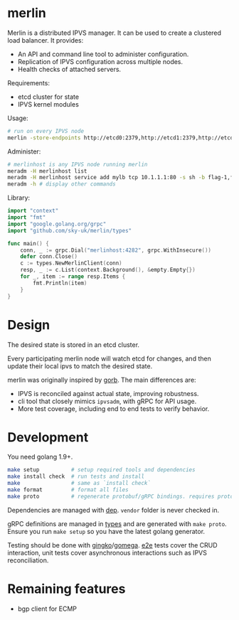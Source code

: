 # merlin

Merlin is a distributed IPVS manager. It can be used to create a clustered load balancer. It provides:
* An API and command line tool to administer configuration.
* Replication of IPVS configuration across multiple nodes.
* Health checks of attached servers.

Requirements:
* etcd cluster for state
* IPVS kernel modules

Usage:

```bash
# run on every IPVS node
merlin -store-endpoints http://etcd0:2379,http://etcd1:2379,http://etcd3:2379
```

Administer:

```bash
# merlinhost is any IPVS node running merlin
meradm -H merlinhost list
meradm -H merlinhost service add mylb tcp 10.1.1.1:80 -s sh -b flag-1,flag-2
meradm -h # display other commands
```

Library:

```go
import "context"
import "fmt"
import "google.golang.org/grpc"
import "github.com/sky-uk/merlin/types"

func main() {
	conn, _ := grpc.Dial("merlinhost:4282", grpc.WithInsecure())
	defer conn.Close()
	c := types.NewMerlinClient(conn)
	resp, _ := c.List(context.Background(), &empty.Empty{})
	for _, item := range resp.Items {
		fmt.Println(item)
	}
}
```

# Design

The desired state is stored in an etcd cluster.

Every participating merlin node will watch etcd for changes, and then update their local ipvs to match the
desired state.

merlin was originally inspired by [gorb](https://github.com/kobolog/gorb). The main differences are:

* IPVS is reconciled against actual state, improving robustness.
* cli tool that closely mimics `ipvsadm`, with gRPC for API usage. 
* More test coverage, including end to end tests to verify behavior.

# Development

You need golang 1.9+.

```bash
make setup          # setup required tools and dependencies
make install check  # run tests and install
make                # same as `install check`
make format         # format all files
make proto          # regenerate protobuf/gRPC bindings. requires protoc installed.
```

Dependencies are managed with [dep](https://golang.github.io/dep). `vendor` folder is never checked in.

gRPC definitions are managed in [types](types/) and are generated with `make proto`.
Ensure you run `make setup` so you have the latest golang generator.

Testing should be done with [gingko](http://onsi.github.io/ginkgo/)/[gomega](http://onsi.github.io/gomega/).
[e2e](e2e/) tests cover the CRUD interaction, unit tests cover asynchronous interactions such as IPVS reconciliation.

# Remaining features

* bgp client for ECMP
